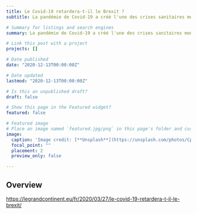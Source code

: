 ```yaml
---
title: Le Covid-19 retardera-t-il le Brexit ?
subtitle: La pandémie de Covid-19 a créé l'une des crises sanitaires mondiales les plus profondes que le monde ait jamais connu. Cela conduit à de fortes pressions sur les atouts socio-économiques des pays contemporains, qui peuvent changer les scénarios internationaux, comme notamment celui du Brexit.

# Summary for listings and search engines
summary: La pandémie de Covid-19 a créé l'une des crises sanitaires mondiales les plus profondes que le monde ait jamais connu. Cela conduit à de fortes pressions sur les atouts socio-économiques des pays contemporains, qui peuvent changer les scénarios internationaux, comme notamment celui du Brexit.

# Link this post with a project
projects: []

# Date published
date: "2020-12-13T00:00:00Z"

# Date updated
lastmod: "2020-12-13T00:00:00Z"

# Is this an unpublished draft?
draft: false

# Show this page in the Featured widget?
featured: false

# Featured image
# Place an image named `featured.jpg/png` in this page's folder and customize its options here.
image:
  caption: 'Image credit: [**Unsplash**](https://unsplash.com/photos/CpkOjOcXdUY)'
  focal_point: ""
  placement: 2
  preview_only: false

---
```


## Overview
https://legrandcontinent.eu/fr/2020/03/27/le-covid-19-retardera-t-il-le-brexit/
